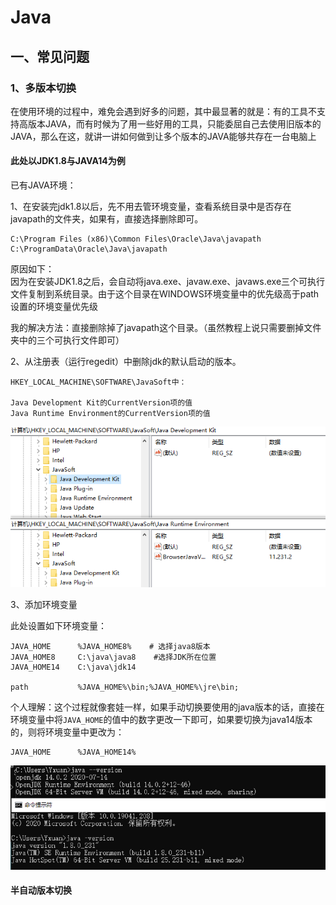 # Java

## 一、常见问题

### 1、多版本切换

在使用环境的过程中，难免会遇到好多的问题，其中最显著的就是：有的工具不支持高版本JAVA，而有时候为了用一些好用的工具，只能委屈自己去使用旧版本的JAVA，那么在这，就讲一讲如何做到让多个版本的JAVA能够共存在一台电脑上

#### **此处以JDK1.8与JAVA14为例**

已有JAVA环境：

1、在安装完jdk1.8以后，先不用去管环境变量，查看系统目录中是否存在javapath的文件夹，如果有，直接选择删除即可。

```text
C:\Program Files (x86)\Common Files\Oracle\Java\javapath
C:\ProgramData\Oracle\Java\javapath
```

原因如下：  
因为在安装JDK1.8之后，会自动将java.exe、javaw.exe、javaws.exe三个可执行文件复制到系统目录。由于这个目录在WINDOWS环境变量中的优先级高于path设置的环境变量优先级

我的解决方法：直接删除掉了javapath这个目录。（虽然教程上说只需要删掉文件夹中的三个可执行文件即可）

2、从注册表（运行regedit）中删除jdk的默认启动的版本。

```text
HKEY_LOCAL_MACHINE\SOFTWARE\JavaSoft中：

Java Development Kit的CurrentVersion项的值
Java Runtime Environment的CurrentVersion项的值
```

![](../../.gitbook/assets/image%20%28520%29.png)

3、添加环境变量

此处设置如下环境变量：

```text
JAVA_HOME      %JAVA_HOME8%    # 选择java8版本
JAVA_HOME8     C:\java\java8    #选择JDK所在位置
JAVA_HOME14    C:\java\jdk14  
  
path           %JAVA_HOME%\bin;%JAVA_HOME%\jre\bin;
```

 个人理解：这个过程就像套娃一样，如果手动切换要使用的java版本的话，直接在环境变量中将`JAVA_HOME`的值中的数字更改一下即可，如果要切换为java14版本的，则将环境变量中更改为：

```text
JAVA_HOME      %JAVA_HOME14%
```

![&#x7248;&#x672C;&#x5207;&#x6362;&#x524D;&#x540E;&#x6548;&#x679C;&#x56FE;](../../.gitbook/assets/image%20%28519%29.png)

#### 半自动版本切换



